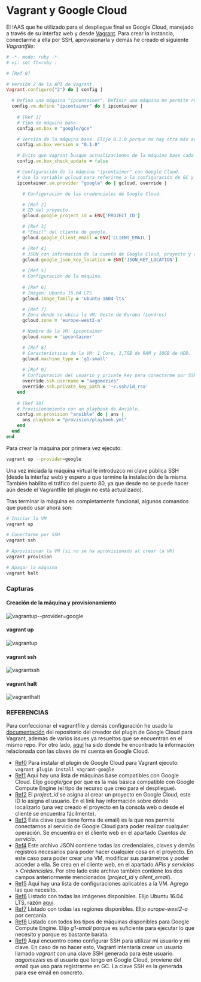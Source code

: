 # Vagrant y Google Cloud
El IAAS que he utilizado para el despliegue final es Google Cloud, manejado a través de su interfaz web y desde [Vagrant](https://www.vagrantup.com/). Para crear la instancia, conectarme a ella por SSH, aprovisionarla y demás he creado el siguiente *Vagrantfile*:

```ruby
# -*- mode: ruby -*-
# vi: set ft=ruby :

# [Ref 0]

# Versión 2 de la API de Vagrant.
Vagrant.configure("2") do | config |

  # Defino una máquina "ipcontainer". Definir una máquina me permite realizar configuraciones exclusivamente para ella, además de que en caso de agregar más máquinas en este Vagrantfile éstas quedarian diferenciadas. Por otro lado el nombre que asigno a la máquina es el que se usará como host a la hora de realizar el provisionamiento con Ansible.
  config.vm.define "ipcontainer" do | ipcontainer |
    
    # [Ref 1]
    # Tipo de máquina base.
    config.vm.box = "google/gce"

    # Versión de la máquina base. Elijo 0.1.0 porque no hay otra más actualizada.
    config.vm.box_version = "0.1.0"

    # Evito que Vagrant busque actualizaciones de la máquina base cada vez que arranque la máquina, debido a que la versión 0.1.0 es la única estable hasta la fecha.
    config.vm.box_check_update = false

    # Configuración de la máquina "ipcontainer" con Google Cloud.
    # Uso la variable gcloud para referirme a la configuración de GC y override para sobreescribir la configuración de SSH de Vagrant, para que use el usuario que quiero (aagomezies y ~/.ssh/id_rsa).
    ipcontainer.vm.provider "google" do | gcloud, override |

      # Configuración de las credenciales de Google Cloud.

      # [Ref 2]
      # ID del proyecto.
      gcloud.google_project_id = ENV['PROJECT_ID']

      # [Ref 3]
      # "Email" del cliente de google.
      gcloud.google_client_email = ENV['CLIENT_EMAIL']

      # [Ref 4]
      # JSON con información de la cuenta de Google Cloud, proyecto y demás.
      gcloud.google_json_key_location = ENV['JSON_KEY_LOCATION']
      
      # [Ref 5]
      # Configuración de la máquina.
    
      # [Ref 6]
      # Imagen: Ubuntu 16.04 LTS
      gcloud.image_family = 'ubuntu-1604-lts'

      # [Ref 7]
      # Zona donde se ubica la VM: Oeste de Europa (Londres)
      gcloud.zone = 'europe-west2-a'

      # Nombre de la VM: ipcontainer
      gcloud.name = 'ipcontainer'

      # [Ref 8]
      # Características de la VM: 1 Core, 1,7GB de RAM y 10GB de HDD.
      gcloud.machine_type = 'g1-small'
      
      # [Ref 9]
      # Configuración del usuario y private_key para conectarme por SSH.
      override.ssh.username = "aagomezies"
      override.ssh.private_key_path = '~/.ssh/id_rsa'
    end
  
    # [Ref 10]
    # Provisionamiento con un playbook de Ansible.
    config.vm.provision "ansible" do | ans |
      ans.playbook = "provision/playbook.yml"
    end
  end
end
```

Para crear la máquina por primera vez ejecuto:
```bash
vagrant up --provider=google
```

Una vez iniciada la máquina virtual le introduzco mi clave pública SSH (desde la interfaz web) y espero a que termine la instalación de la misma. También habilito el tráfico del puerto 80, ya que desde no se puede hacer aún desde el Vagrantfile (el plugin no está actualizado).

Tras terminar la máquina es completamente funcional, algunos comandos que puedo usar ahora son:
```bash
# Iniciar la VM
vagrant up

# Conectarme por SSH
vagrant ssh

# Aprovisionar la VM (si no se ha aprovisionado al crear la VM)
vagrant provision

# Apagar la máquina
vagrant halt
```

### Capturas

#### Creación de la máquina y provisionamiento
![vagrantup--provider=google](img/vagrantup--provider=google.png)

#### vagrant up
![vagrantup](img/vagrantup.png)

#### vagrant ssh
![vagrantssh](img/vagrantssh.png)

#### vagrant halt
![vagranthalt](img/vagranthalt.png)


### REFERENCIAS
Para confeccionar el vagrantfile y demás configuración he usado la [documentación](https://github.com/mitchellh/vagrant-google) del repositorio del creador del plugin de Google Cloud para Vagrant, además de varios issues ya resueltos que se encuentran en el mismo repo. Por otro lado, [aquí](https://cloud.google.com/iam/docs/creating-managing-service-account-keys) ha sido donde he encontrado la información relacionada con las claves de mi cuenta en Google Cloud.

- [Ref0](https://github.com/mitchellh/vagrant-google) Para instalar el plugin de Google Cloud para Vagrant ejecuto: `vagrant plugin install vagrant-google`
- [Ref1](https://app.vagrantup.com/boxes/search?provider=google) Aquí hay una lista de máquinas base compatibles con Google Cloud. Elijo *google/gce* por que es la más básica compatible con Google Compute Engine (el tipo de recurso que creo para el despliegue).
- [Ref2](https://support.google.com/googleapi/answer/7014113?hl=en) El *project_id* se asigna al crear un proyecto en Google Cloud, este ID lo asigna el usuario. En el link hay información sobre dónde localizarlo (una vez creado el proyecto en la consola web o desde el cliente se encuentra fácilmente).
- [Ref3](https://cloud.google.com/iam/docs/understanding-service-accounts) Esta clave (que tiene forma de email) es la que nos permite conectarnos al servicio de Google Cloud para poder realizar cualquier operación. Se encuentra en el cliente web en el apartado *Cuentas de servicio*.
- [Ref4](https://cloud.google.com/iam/docs/creating-managing-service-account-keys) Este archivo JSON contiene todas las credenciales, claves y demás registros necesarios para poder hacer cualquier cosa en el proyecto. En este caso para poder crear una VM, modificar sus parámetros y poder acceder a ella. Se crea en el cliente web, en el apartado *APIs y servicios > Credenciales*. Por otro lado este archivo también contiene los dos campos anteriormente mencionados (*project_id* y *client_email*).
- [Ref5](https://github.com/mitchellh/vagrant-google#configuration) Aquí hay una lista de configuraciones aplicables a la VM. Agrego las que necesito.
- [Ref6](https://cloud.google.com/compute/docs/images) Listado con todas las imágenes disponibles. Elijo Ubuntu 16.04 LTS, razón [aquí](desplieguefinal.md).
- [Ref7](https://cloud.google.com/compute/docs/regions-zones/) Listado con todas las regiones disponibles. Elijo *europe-west2-a* por cercanía.
- [Ref8](https://cloud.google.com/compute/docs/machine-types) Listado con todos los tipos de máquinas disponibles para Google Compute Engine. Elijo *g1-small* porque es suficiente para ejecutar lo que necesito y porque es bastante barata.
- [Ref9](https://github.com/mitchellh/vagrant-google#ssh-support) Aquí encuentro como configurar SSH para utilizar mi usuario y mi clave. En caso de no hacer esto, Vagrant intentaría crear un usuario llamado *vagrant* con una clave SSH generada para éste usuario. *aagomezies* es el usuario que tengo en Google Cloud, proviene del email que uso para registrarme en GC. La clave SSH es la generada para ese email en concreto.